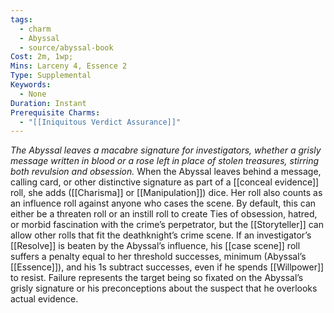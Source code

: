 ```yaml
---
tags:
  - charm
  - Abyssal
  - source/abyssal-book
Cost: 2m, 1wp; 
Mins: Larceny 4, Essence 2
Type: Supplemental
Keywords:
  - None
Duration: Instant
Prerequisite Charms:
  - "[[Iniquitous Verdict Assurance]]"
---
```

*The Abyssal leaves a macabre signature for investigators, whether a grisly message written in blood or a rose left in place of stolen treasures, stirring both revulsion and obsession.*
When the Abyssal leaves behind a message, calling card, or other distinctive signature as part of a [[conceal evidence]] roll, she adds ([[Charisma]] or [[Manipulation]]) dice. Her roll also counts as an influence roll against anyone who cases the scene. By default, this can either be a threaten roll or an instill roll to create Ties of obsession, hatred, or morbid fascination with the crime’s perpetrator, but the [[Storyteller]] can allow other rolls that fit the deathknight’s crime scene.
If an investigator’s [[Resolve]] is beaten by the Abyssal’s influence, his [[case scene]] roll suffers a penalty equal to her threshold successes, minimum (Abyssal’s [[Essence]]), and his 1s subtract successes, even if he spends [[Willpower]] to resist. Failure represents the target being so fixated on the Abyssal’s grisly signature or his preconceptions about the suspect that he overlooks actual evidence.